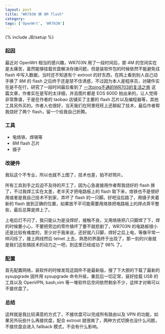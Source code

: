 ```yaml
---
layout: post
title: "WR703N 换 8M flash"
category:
tags: ['OpenWrt', 'WR703N']
---
```

{% include JB/setup %}



### 起因
 
 
最近对 OpenWrt 相当的感兴趣，WR703N 用了一段时间后，那 4M 的空间实在是太痛苦，虽然能够挂载优盘解决存储问题，但是装软件包的时候依然不能避免往 flash 中写入数据，当时还不知道有个 extroot 的好东西，在网上看到别人自己动手换了 8M 的 flash 之后终于还是禁不住诱惑，不过因为本人是程序员，对硬件实在是不在行，研究了一段时间最后看到了 [一次ping不通的WR703的复活之旅](http://www.sl088.com/voyage/2012/04/5729.slboat) 这篇文章，作者实在是写的太详细，并且图片都是 EOS 600D 拍出来的，让人觉得非常靠谱，于是在作者的 taobao 店铺买了主要的 flash 芯片以及编程器等，其他工具另外买的。作者人也很好，当天我们在阿里旺旺上还聊起了技术，最后作者帮我烧好了两个 flash，留一个给我自己折腾。

### 工具

* 电烙铁、焊锡等
* 8M flash 芯片
* 镊子

### 改硬件
 
 
 我玩这个不专业，所以也就不上图了，技术也差，拍不好照片。
 
 所有工具到手之后迫不及待的开工了，因为心急直接用作者帮我烧好的 flash 换了，不过我焊工实在太差，老半天才把电路板上的 flash 取下来，烙铁也不是很好用或者是我自己技术不到家，弄坏了 flash 的一只脚。好吧没后路了，用镊子夹着新的 flash 放到正确的位置，如果放不平可能需要用烙铁把电路板上的焊点弄平整些，最后总算是焊上了。
 
 上电后灯不闪了，我只能认为是没焊好，接触不良，又用烙铁把八只脚焊了下，焊的时候要小心，不要把旁边的零件搞坏了要不就悲剧了，WR703N 的电路板很小还是比较有难度的，至少对于我来说，还好就八只脚，焊好之后上电，等像平常一样闪烁了，接上网线然后 telnet 上去，熟悉的界面终于出现了，那一刻的兴奋就是我们这些搞技术的动力之一吧，到这里已经成功了 98% 了。
 
### 配置
 
 
 首先配置网络，装软件的时候发现这固件不是最新版，搜了下大胆的下载了最新的 sysupgrade 固件用 sysupgrade 命令升级，重启后一切正常，装好挂载 USB 的工具以及 OpenVPN, bash,vim 等一堆软件后空间依然剩余不少，这样才对嘛可以不接优盘了。
 
### 总结
 
 
 这样就是我比较满意的方式了，不接优盘可以完成所有路由以及 VPN 的功能，如果另外玩些什么再接优盘，配合 extroot 就很爽了，两种方式切换也没什么问题，不接优盘会进入 fallback 模式，不会有什么影响。

